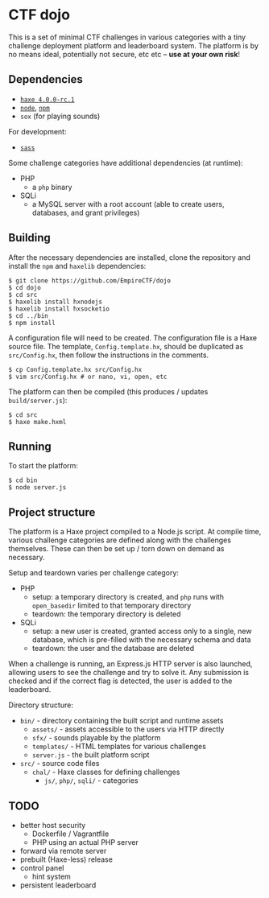 # CTF dojo #

This is a set of minimal CTF challenges in various categories with a tiny challenge deployment platform and leaderboard system. The platform is by no means ideal, potentially not secure, etc etc – **use at your own risk**!

## Dependencies ##

 - [`haxe 4.0.0-rc.1`](https://haxe.org/download/version/4.0.0-rc.1/)
 - [`node`](https://nodejs.org/), [`npm`](https://www.npmjs.com/)
 - `sox` (for playing sounds)

For development:

 - [`sass`](https://sass-lang.com/)

Some challenge categories have additional dependencies (at runtime):

 - PHP
   - a `php` binary
 - SQLi
   - a MySQL server with a root account (able to create users, databases, and grant privileges)

## Building ##

After the necessary dependencies are installed, clone the repository and install the `npm` and `haxelib` dependencies:

    $ git clone https://github.com/EmpireCTF/dojo
    $ cd dojo
    $ cd src
    $ haxelib install hxnodejs
    $ haxelib install hxsocketio
    $ cd ../bin
    $ npm install

A configuration file will need to be created. The configuration file is a Haxe source file. The template, `Config.template.hx`, should be duplicated as `src/Config.hx`, then follow the instructions in the comments.

    $ cp Config.template.hx src/Config.hx
    $ vim src/Config.hx # or nano, vi, open, etc

The platform can then be compiled (this produces / updates `build/server.js`):

    $ cd src
    $ haxe make.hxml

## Running ##

To start the platform:

    $ cd bin
    $ node server.js

## Project structure ##

The platform is a Haxe project compiled to a Node.js script. At compile time, various challenge categories are defined along with the challenges themselves. These can then be set up / torn down on demand as necessary. 

Setup and teardown varies per challenge category:

 - PHP
   - setup: a temporary directory is created, and `php` runs with `open_basedir` limited to that temporary directory
   - teardown: the temporary directory is deleted
 - SQLi
   - setup: a new user is created, granted access only to a single, new database, which is pre-filled with the necessary schema and data
   - teardown: the user and the database are deleted

When a challenge is running, an Express.js HTTP server is also launched, allowing users to see the challenge and try to solve it. Any submission is checked and if the correct flag is detected, the user is added to the leaderboard.

Directory structure:

 - `bin/` - directory containing the built script and runtime assets
   - `assets/` - assets accessible to the users via HTTP directly
   - `sfx/` - sounds playable by the platform
   - `templates/` - HTML templates for various challenges
   - `server.js` - the built platform script
 - `src/` - source code files
   - `chal/` - Haxe classes for defining challenges
     - `js/`, `php/`, `sqli/` - categories

## TODO ##

 - better host security
   - Dockerfile / Vagrantfile
   - PHP using an actual PHP server
 - forward via remote server
 - prebuilt (Haxe-less) release
 - control panel
   - hint system
 - persistent leaderboard
